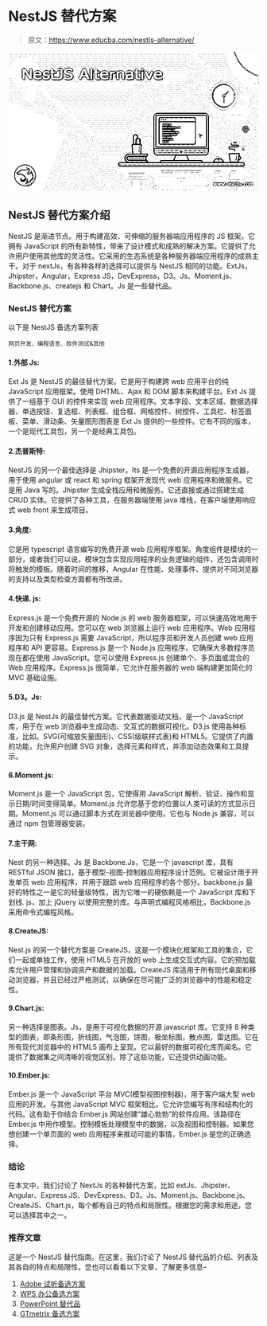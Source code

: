 # NestJS 替代方案

> 原文：<https://www.educba.com/nestjs-alternative/>

![NestJS Alternative](img/c93b11ce60df4c5355f656b5977e5d26.png)



## NestJS 替代方案介绍

NestJS 是渐进节点。用于构建高效、可伸缩的服务器端应用程序的 JS 框架。它拥有 JavaScript 的所有新特性，带来了设计模式和成熟的解决方案。它提供了允许用户使用其他库的灵活性。它采用的生态系统是各种服务器端应用程序的成熟主干。对于 nextJs，有各种各样的选择可以提供与 NestJS 相同的功能。ExtJs，Jhipster，Angular，Express JS，DevExpress，D3。Js、Moment.js、Backbone.js、createjs 和 Chart。Js 是一些替代品。

### NestJS 替代方案

以下是 NestJS 备选方案列表

<small>网页开发、编程语言、软件测试&其他</small>

#### 1.外部 Js:

Ext Js 是 NestJS 的最佳替代方案。它是用于构建跨 web 应用平台的纯 JavaScript 应用框架。使用 DHTML、Ajax 和 DOM 脚本来构建平台。Ext Js 提供了一组基于 GUI 的控件来实现 web 应用程序。文本字段、文本区域、数据选择器、单选按钮、复选框、列表框、组合框、网格控件、树控件、工具栏、标签面板、菜单、滑动条、矢量图形图表是 Ext Js 提供的一些控件。它有不同的版本，一个是现代工具包，另一个是经典工具包。

#### 2.杰普斯特:

NestJS 的另一个最佳选择是 Jhipster。Its 是一个免费的开源应用程序生成器，用于使用 angular 或 react 和 spring 框架开发现代 web 应用程序和微服务。它是用 Java 写的。Jhipster 生成全栈应用和微服务。它还直接或通过搭建生成 CRUD 实体。它提供了各种工具，在服务器端使用 java 堆栈，在客户端使用响应式 web front 来生成项目。

#### 3.角度:

它是用 typescript 语言编写的免费开源 web 应用程序框架。角度组件是模块的一部分，或者我们可以说，模块包含实现应用程序的业务逻辑的组件，还包含调用时将触发的模板。随着时间的推移，Angular 在性能、处理事件、提供对不同浏览器的支持以及类型检查方面都有所改进。

#### 4.快递. js:

Express.js 是一个免费开源的 Node.js 的 web 服务器框架，可以快速高效地用于开发和创建移动应用。您可以在 web 浏览器上运行 web 应用程序。Web 应用程序因为只有 Express.js 需要 JavaScript，所以程序员和开发人员创建 web 应用程序和 API 更容易。Express.js 是一个 Node.js 应用程序，它确保大多数程序员现在都在使用 JavaScript。您可以使用 Express.js 创建单个、多页面或混合的 Web 应用程序。Express.js 很简单，它允许在服务器的 web 端构建更加简化的 MVC 基础设施。

#### 5.D3。Js:

D3.js 是 NestJs 的最佳替代方案。它代表数据驱动文档，是一个 JavaScript 库，用于在 web 浏览器中生成动态、交互式的数据可视化。D3.js 使用各种标准，比如。SVG(可缩放矢量图形)、CSS(级联样式表)和 HTML5。它提供了内置的功能，允许用户创建 SVG 对象，选择元素和样式，并添加动态效果和工具提示。

#### 6.Moment.js:

Moment.js 是一个 JavaScript 包，它使得用 JavaScript 解析、验证、操作和显示日期/时间变得简单。Moment.js 允许您基于您的位置以人类可读的方式显示日期。Moment.js 可以通过脚本方式在浏览器中使用。它也与 Node.js 兼容，可以通过 npm 包管理器安装。

#### 7.主干网:

Nest 的另一种选择。Js 是 Backbone.Js，它是一个 javascript 库，具有 RESTful JSON 接口，基于模型-视图-控制器应用程序设计范例。它被设计用于开发单页 web 应用程序，并用于跟踪 web 应用程序的各个部分。backbone.js 最好的特性之一是它的轻量级特性，因为它唯一的硬依赖是一个 JavaScript 库和下划线. js，加上 jQuery 以使用完整的库。与声明式编程风格相比，Backbone.js 采用命令式编程风格。

#### 8.CreateJS:

Nest.js 的另一个替代方案是 CreateJS，这是一个模块化框架和工具的集合，它们一起或单独工作，使用 HTML5 在开放的 web 上生成交互式内容。它的预加载库允许用户管理和协调资产和数据的加载。CreateJS 库适用于所有现代桌面和移动浏览器，并且已经过严格测试，以确保在尽可能广泛的浏览器中的性能和稳定性。

#### 9.Chart.js:

另一种选择是图表。Js，是用于可视化数据的开源 javascript 库。它支持 8 种类型的图表，即条形图，折线图，气泡图，饼图，极坐标图，散点图，雷达图。它在所有现代浏览器中的 HTML5 画布上呈现。它以最好的数据可视化库而闻名。它提供了数据集之间清晰的视觉区别。除了这些功能，它还提供动画功能。

#### 10.Ember.js:

Ember.js 是一个 JavaScript 平台 MVC(模型视图控制器)，用于客户端大型 web 应用的开发。与其他 JavaScript MVC 框架相比，它允许您编写有序和结构化的代码。这有助于你结合 Ember.js 网站创建“雄心勃勃”的软件应用。该路径在 Ember.js 中用作模型。控制模板处理模型中的数据，以及视图和控制器。如果您想创建一个单页面的 web 应用程序来推动可能的事情，Ember.js 是您的正确选择。

### 结论

在本文中，我们讨论了 NextJs 的各种替代方案，比如 extJs、Jhipster、Angular、Express JS、DevExpress、D3。Js、Moment.js、Backbone.js、CreateJS、Chart.js，每个都有自己的特点和局限性。根据您的需求和用途，您可以选择其中之一。

### 推荐文章

这是一个 NestJS 替代指南。在这里，我们讨论了 NestJS 替代品的介绍、列表及其各自的特点和局限性。您也可以看看以下文章，了解更多信息–

1.  [Adobe 试听备选方案](https://www.educba.com/adobe-audition-alternative/)
2.  [WPS 办公备选方案](https://www.educba.com/wps-office-alternative/)
3.  [PowerPoint 替代品](https://www.educba.com/powerpoint-alternatives/)
4.  [GTmetrix 备选方案](https://www.educba.com/gtmetrix-alternative/)





